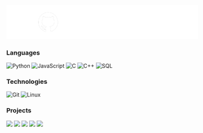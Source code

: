 [![](https://raw.githubusercontent.com/davisakamoto/davisakamoto/master/gitprofile.png)](https://www.davisakamoto.com/)

### Languages

![Python](https://img.shields.io/badge/-Python-000?&logo=Python)
![JavaScript](https://img.shields.io/badge/-JavaScript-000?&logo=JavaScript)
![C](https://img.shields.io/badge/-C-000?&logo=C)
![C++](https://img.shields.io/badge/-C++-000?&logo=c%2b%2b&logoColor=00599C)
![SQL](https://img.shields.io/badge/-SQL-000?&logo=MySQL)

### Technologies

![Git](https://img.shields.io/badge/-Git-000?&logo=Git&logoColor=orange)
![Linux](https://img.shields.io/badge/-Linux-000?&logo=Linux)
<!-- ![AWS](https://img.shields.io/badge/-AWS-000?&logo=Amazon-AWS&logoColor=F90)
![Node.js](https://img.shields.io/badge/-Node.js-000?&logo=node.js)
![PyTorch](https://img.shields.io/badge/-PyTorch-000?&logo=PyTorch)
![React](https://img.shields.io/badge/-React-000?&logo=React) -->


### Projects

[![](https://img.shields.io/badge/-🎮%20PerdidosNoICEX-000)](https://github.com/davisakamoto/PerdidosNoICEX)
[![](https://img.shields.io/badge/-➗%20ExpSolver-000)](https://github.com/davisakamoto/ExpressionSolver)
[![](https://img.shields.io/badge/-💠%20Graham-000)](https://github.com/davisakamoto)
[![](https://img.shields.io/badge/-📂%20Compactor-000)](https://github.com/davisakamoto/HuffmanCompactor)
[![](https://img.shields.io/badge/-🌍%20PokémonBrasil-000)](https://www.instagram.com/pokemonbrasil_fangame/)
